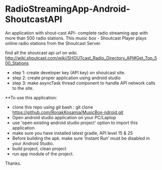 # RadioStreamingApp-Android-ShoutcastAPI
An application with shout-cast API- complete radio streaming app with more than 500 radio stations.
This music box - Shoutcast Player plays online radio stations from the Shoutcast Server.

find all the shoutcast api url on wiki. 
http://wiki.shoutcast.com/wiki/SHOUTcast_Radio_Directory_API#Get_Top_500_Stations

- step 1: create developer key (API key) on shoutcast site.
- step 2: create proper application using android studio 
- step 3: make asyncTask thread component to handle API network calls to the site. 

**To use this application: 

- clone this repo using git bash : git clone https://github.com/RonakKosamia/MusicBox-ndroid.git
- Open android studio application on your PC/Laptop
- use 'open existing android studio project' option to import this application
- make sure you have installed latest gradle, API level 15 & 25
- Before building the apk. make sure 'Instant Run' must be disabled in your Android Studio.
- build project, clean project
- run app module of the project. 


Thanks.

